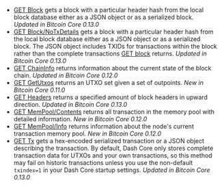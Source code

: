 * [GET Block](/docs/core-api-ref-http-rest-requests#get-block) gets a block with a particular header hash from the local block database either as a JSON object or as a serialized block. _Updated in Bitcoin Core 0.13.0_
* [GET Block/NoTxDetails](/docs/core-api-ref-http-rest-requests#get-blocknotxdetails) gets a block with a particular header hash from the local block database either as a JSON object or as a serialized block.  The JSON object includes TXIDs for transactions within the block rather than the complete transactions [GET block](/docs/core-api-ref-http-rest-requests#get-block) returns. _Updated in Bitcoin Core 0.13.0_
* [GET ChainInfo](/docs/core-api-ref-http-rest-requests#get-chaininfo) returns information about the current state of the block chain. _Updated in Bitcoin Core 0.12.0_
* [GET GetUtxos](/docs/core-api-ref-http-rest-requests#get-getutxos) returns an UTXO set given a set of outpoints. _New in Bitcoin Core 0.11.0_
* [GET Headers](/docs/core-api-ref-http-rest-requests#get-headers) returns a specified amount of block headers in upward direction. _Updated in Bitcoin Core 0.13.0_
* [GET MemPool/Contents](/docs/core-api-ref-http-rest-requests#get-mempoolcontents) returns all transaction in the memory pool with detailed information. _New in Bitcoin Core 0.12.0_
* [GET MemPool/Info](/docs/core-api-ref-http-rest-requests#get-mempoolinfo) returns information about the node's current transaction memory pool. _New in Bitcoin Core 0.12.0_
* [GET Tx](/docs/core-api-ref-http-rest-requests#get-tx) gets a hex-encoded serialized transaction or a JSON object describing the transaction. By default, Dash Core only stores complete transaction data for UTXOs and your own transactions, so this method may fail on historic transactions unless you use the non-default `txindex=1` in your Dash Core startup settings. _Updated in Bitcoin Core 0.13.0_
